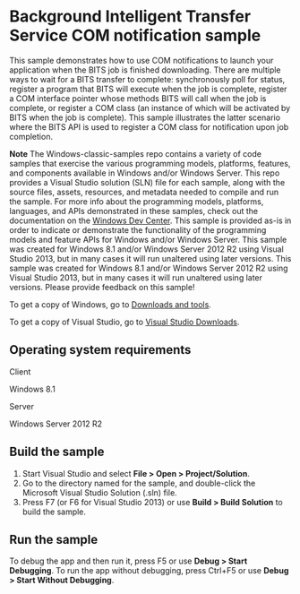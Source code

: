 Background Intelligent Transfer Service COM notification sample
===============================================================

This sample demonstrates how to use COM notifications to launch your application when the BITS job is finished downloading. There are multiple ways to wait for a BITS transfer to complete: synchronously poll for status, register a program that BITS will execute when the job is complete, register a COM interface pointer whose methods BITS will call when the job is complete, or register a COM class (an instance of which will be activated by BITS when the job is complete). This sample illustrates the latter scenario where the BITS API is used to register a COM class for notification upon job completion.

**Note**  The Windows-classic-samples repo contains a variety of code samples that exercise the various programming models, platforms, features, and components available in Windows and/or Windows Server. This repo provides a Visual Studio solution (SLN) file for each sample, along with the source files, assets, resources, and metadata needed to compile and run the sample. For more info about the programming models, platforms, languages, and APIs demonstrated in these samples, check out the documentation on the [Windows Dev Center](https://dev.windows.com). This sample is provided as-is in order to indicate or demonstrate the functionality of the programming models and feature APIs for Windows and/or Windows Server. This sample was created for Windows 8.1 and/or Windows Server 2012 R2 using Visual Studio 2013, but in many cases it will run unaltered using later versions. This sample was created for Windows 8.1 and/or Windows Server 2012 R2 using Visual Studio 2013, but in many cases it will run unaltered using later versions. Please provide feedback on this sample!

To get a copy of Windows, go to [Downloads and tools](http://go.microsoft.com/fwlink/p/?linkid=301696).

To get a copy of Visual Studio, go to [Visual Studio Downloads](http://go.microsoft.com/fwlink/p/?linkid=301697).

Operating system requirements
-----------------------------

Client

Windows 8.1

Server

Windows Server 2012 R2

Build the sample
----------------

1.  Start Visual Studio and select **File \> Open \> Project/Solution**.
2.  Go to the directory named for the sample, and double-click the Microsoft Visual Studio Solution (.sln) file.
3.  Press F7 (or F6 for Visual Studio 2013) or use **Build \> Build Solution** to build the sample.

Run the sample
--------------

To debug the app and then run it, press F5 or use **Debug \> Start Debugging**. To run the app without debugging, press Ctrl+F5 or use **Debug \> Start Without Debugging**.

